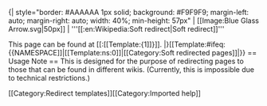 {| style="border: #AAAAAA 1px solid; background: #F9F9F9; margin-left: auto; margin-right: auto; width: 40%; min-height: 57px"
| [[Image:Blue Glass Arrow.svg|50px]]
| '''[[:en:Wikipedia:Soft redirect|Soft redirect]]'''

This page can be found at [[:[[Template:{1]]}]].
|}<includeonly>[[Template:#ifeq:{{NAMESPACE]]|[[Template:ns:0]]|[[Category:Soft redirected pages]]|}}</includeonly><noinclude>
== Usage Note ==
This is designed for the purpose of redirecting pages to those that can be found in different wikis. (Currently, this is impossible due to technical restrictions.)

[[Category:Redirect templates]]</noinclude><noinclude>[[Category:Imported help]]</noinclude>
